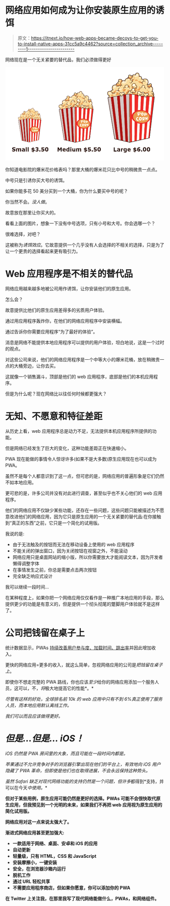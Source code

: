 # 网络应用如何成为让你安装原生应用的诱饵

> 原文：<https://itnext.io/how-web-apps-became-decoys-to-get-you-to-install-native-apps-31cc5a9c4462?source=collection_archive---------1----------------------->

网络现在是一个无关紧要的替代品，我们必须做得更好

![](img/c1e71144f60f4cea9aaf35656c02907f.png)

你知道电影院的爆米花价格表吗？那里大桶的爆米花只比中号的稍微贵一点点。

中号只是引诱你买大号的诱饵。

如果你能多花 50 美分买到一个大桶，你为什么要买中号的呢？

你当然不会。*没人做*。

故意放在那里让你买大的。

看看上面的图片，想象一下没有中号选项，只有小号和大号。你会选哪一个？

很难选择，对吧？

这被称为*诱饵效应*。它故意提供一个几乎没有人会选择的不相关的选择，只是为了让一个更贵的选择看起来更有吸引力。

# Web 应用程序是不相关的替代品

网络应用越来越多地被公司用作诱饵，让你安装他们的原生应用。

怎么会？

故意提供比他们的原生应用差得多的劣质用户体验。

通过用应用程序轰炸你，在他们的网络应用程序中安装横幅。

通过告诉你你需要应用程序“为了最好的体验”。

消息是网络不能提供本地应用程序可以提供的用户体验，坦白地说，这是一个过时的观点。

对这些公司来说，他们的网络应用程序是一个中等大小的爆米花桶，放在稍微贵一点的大桶旁边，让你去买。

这就像一个销售漏斗，顶部是他们的 web 应用程序，底部是他们的本机应用程序。

但是为什么呢？现在网络比以往任何时候都更强大？

# 无知、不愿意和特征差距

从历史上看，web 应用程序总是动力不足，无法提供本机应用程序所提供的功能。

但是网络已经发生了巨大的变化，这种功能差距正在快速缩小。

PWA 现在能做的事情令人惊讶许多(如果不是大多数)原生应用现在也可以成为 PWA。

虽然不是每个人都意识到了这一点，但可悲的是，网络应用的普遍形象是它们仍然不如本地应用。

更可悲的是，许多公司并没有对此进行调查，甚至似乎也不关心他们的 web 应用程序。

他们的网络应用不仅缺少某些功能，还存在一些问题，这些问题只能被描述为不愿意改进他们的网络应用，因为它只是原生应用的一个无关紧要的替代品:在你接触到“真正的东西”之前，它只是一个简化的试用版。

我说的是:

*   由于无法触及的按钮而无法在移动设备上使用的 web 应用程序
*   不能关闭的弹出窗口，因为关闭按钮在视窗之外，不能滚动
*   网络应用只是桌面网站的缩小版，所以你需要放大才能阅读文本，因为开发者懒得调整字体
*   在事情发生之前，你总是需要点击两次按钮
*   完全缺乏响应式设计

我可以继续一段时间…

在某种程度上，如果你把一个网络应用仅仅看作是一种推广本地应用的手段，那么提供更少的功能是有意义的，但是提供一个彻头彻尾的蹩脚用户体验就不是这样了。

# 公司把钱留在桌子上

统计数据显示，PWAs [持续改善用户参与度、加载时间、跳出率](https://www.pwastats.com/)并因此增加收入。

更快的网络应用=更多的收入，就这么简单，忽视网络应用的公司是*把钱留在桌子上*。

即使你不想走完整的 PWA 路线，你也应该*至少*给你的网络应用添加一个服务人员，这可以，不，*将*极大地提高它的性能*。*

*尽管有这样的好处，全球排名前 10k 的 web 应用中只有不到 6%真正使用了服务人员，而本地应用默认离线工作。*

*我们可以而且应该做得更好。*

# *但是…但是… iOS！*

*iOS 仍然是 PWA 房间里的大象，而且可能在一段时间内都是。*

*苹果通过不允许竞争对手的浏览器引擎出现在他们的平台上，有效地向 iOS 用户隐藏了 PWA 革命，但即使是他们也在取得进展，不会永远保持这种势头。*

*虽然 Safari 缺乏对现代网络功能的支持仍然是一个问题，但许多*都得到*支持，并可以在今天[](https://whatpwacando.today)*中使用。**

**但对于某些用例，原生应用可能仍然是更好的选择。PWAs 可能不会很快取代原生应用，但我预见到一个光明的未来，如果我们不再把 web 应用视为原生应用的简化试用版。**

**网络应用对这一点来说太强大了。**

**渐进式网络应用甚至更加强大:**

*   **一款适用于网络、桌面、安卓和 iOS 的应用**
*   **自动更新**
*   **轻量级，只有 HTML，CSS 和 JavaScript**
*   **安装摩擦小，一键安装**
*   **安全，在浏览器沙箱内运行**
*   **脱机工作**
*   **通过 URL 轻松共享**
*   **不需要应用程序商店，但如果你愿意，你可以添加你的 PWA**

**在 Twitter 上关注我，在那里我写了现代网络能做什么，PWAs，和网络组件。**